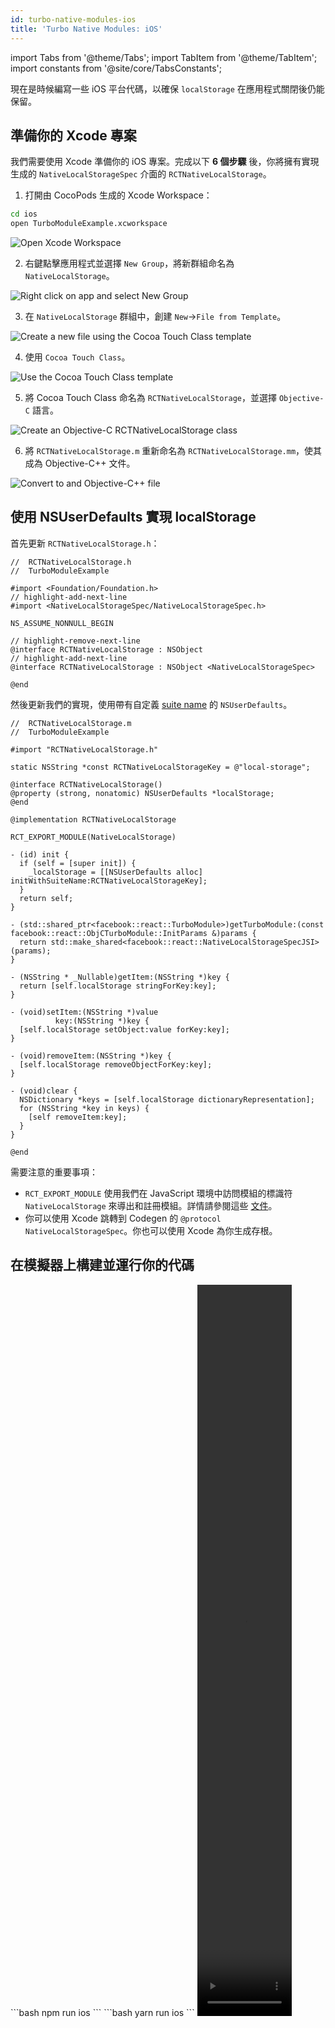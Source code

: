 ```yaml
---
id: turbo-native-modules-ios
title: 'Turbo Native Modules: iOS'
---
```


import Tabs from '@theme/Tabs'; import TabItem from '@theme/TabItem'; import constants from '@site/core/TabsConstants';

現在是時候編寫一些 iOS 平台代碼，以確保 `localStorage` 在應用程式關閉後仍能保留。

## 準備你的 Xcode 專案

我們需要使用 Xcode 準備你的 iOS 專案。完成以下 **6 個步驟** 後，你將擁有實現生成的 `NativeLocalStorageSpec` 介面的 `RCTNativeLocalStorage`。

1. 打開由 CocoPods 生成的 Xcode Workspace：

```bash
cd ios
open TurboModuleExample.xcworkspace
```

<img class="half-size" alt="Open Xcode Workspace" src="/docs/assets/turbo-native-modules/xcode/1.webp" />

2. 右鍵點擊應用程式並選擇 <code>New Group</code>，將新群組命名為 `NativeLocalStorage`。

<img class="half-size" alt="Right click on app and select New Group" src="/docs/assets/turbo-native-modules/xcode/2.webp" />

3. 在 `NativeLocalStorage` 群組中，創建 <code>New</code>→<code>File from Template</code>。

<img class="half-size" alt="Create a new file using the Cocoa Touch Class template" src="/docs/assets/turbo-native-modules/xcode/3.webp" />

4. 使用 <code>Cocoa Touch Class</code>。

<img class="half-size" alt="Use the Cocoa Touch Class template" src="/docs/assets/turbo-native-modules/xcode/4.webp"  />

5. 將 Cocoa Touch Class 命名為 <code>RCTNativeLocalStorage</code>，並選擇 <code>Objective-C</code> 語言。

<img class="half-size" alt="Create an Objective-C RCTNativeLocalStorage class" src="/docs/assets/turbo-native-modules/xcode/5.webp" />

6. 將 <code>RCTNativeLocalStorage.m</code> 重新命名為 <code>RCTNativeLocalStorage.mm</code>，使其成為 Objective-C++ 文件。

<img class="half-size" alt="Convert to and Objective-C++ file" src="/docs/assets/turbo-native-modules/xcode/6.webp" />

## 使用 NSUserDefaults 實現 localStorage

首先更新 `RCTNativeLocalStorage.h`：

```objc title="NativeLocalStorage/RCTNativeLocalStorage.h"
//  RCTNativeLocalStorage.h
//  TurboModuleExample

#import <Foundation/Foundation.h>
// highlight-add-next-line
#import <NativeLocalStorageSpec/NativeLocalStorageSpec.h>

NS_ASSUME_NONNULL_BEGIN

// highlight-remove-next-line
@interface RCTNativeLocalStorage : NSObject
// highlight-add-next-line
@interface RCTNativeLocalStorage : NSObject <NativeLocalStorageSpec>

@end
```

然後更新我們的實現，使用帶有自定義 [suite name](https://developer.apple.com/documentation/foundation/nsuserdefaults/1409957-initwithsuitename) 的 `NSUserDefaults`。

```objc title="NativeLocalStorage/RCTNativeLocalStorage.mm"
//  RCTNativeLocalStorage.m
//  TurboModuleExample

#import "RCTNativeLocalStorage.h"

static NSString *const RCTNativeLocalStorageKey = @"local-storage";

@interface RCTNativeLocalStorage()
@property (strong, nonatomic) NSUserDefaults *localStorage;
@end

@implementation RCTNativeLocalStorage

RCT_EXPORT_MODULE(NativeLocalStorage)

- (id) init {
  if (self = [super init]) {
    _localStorage = [[NSUserDefaults alloc] initWithSuiteName:RCTNativeLocalStorageKey];
  }
  return self;
}

- (std::shared_ptr<facebook::react::TurboModule>)getTurboModule:(const facebook::react::ObjCTurboModule::InitParams &)params {
  return std::make_shared<facebook::react::NativeLocalStorageSpecJSI>(params);
}

- (NSString * _Nullable)getItem:(NSString *)key {
  return [self.localStorage stringForKey:key];
}

- (void)setItem:(NSString *)value
          key:(NSString *)key {
  [self.localStorage setObject:value forKey:key];
}

- (void)removeItem:(NSString *)key {
  [self.localStorage removeObjectForKey:key];
}

- (void)clear {
  NSDictionary *keys = [self.localStorage dictionaryRepresentation];
  for (NSString *key in keys) {
    [self removeItem:key];
  }
}

@end
```

需要注意的重要事項：

- `RCT_EXPORT_MODULE` 使用我們在 JavaScript 環境中訪問模組的標識符 `NativeLocalStorage` 來導出和註冊模組。詳情請參閱這些 [文件](./legacy/native-modules-ios#module-name)。
- 你可以使用 Xcode 跳轉到 Codegen 的 `@protocol NativeLocalStorageSpec`。你也可以使用 Xcode 為你生成存根。

## 在模擬器上構建並運行你的代碼

<Tabs groupId="package-manager" queryString defaultValue={constants.defaultPackageManager} values={constants.packageManagers}>
<TabItem value="npm">
```bash
npm run ios
```
</TabItem>
<TabItem value="yarn">
```bash
yarn run ios
```
</TabItem>
</Tabs>

<video width="30%" height="30%" playsinline="true" autoplay="true" muted="true" loop="true">
    <source src="/docs/assets/turbo-native-modules/turbo-native-modules-ios.webm" type="video/webm" />
    <source src="/docs/assets/turbo-native-modules/turbo-native-modules-ios.mp4" type="video/mp4" />
</video>